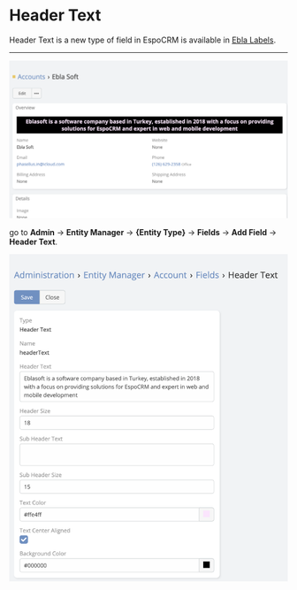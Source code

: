 # Header Text

Header Text is a new type of field in EspoCRM is available
in  [Ebla Labels](https://www.eblasoft.com.tr/espocrm-extension-page/labels-cells).

---


![header-text](../../_static/images/extensions/labels-cells/header-text.png)

go to **Admin** -> **Entity Manager** -> **{Entity Type}** -> **Fields** -> **Add Field** -> **Header Text**.

![header-text](../../_static/images/extensions/labels-cells/header-text-op.png)